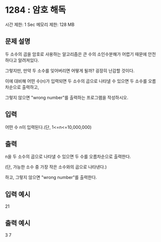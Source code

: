 # 1284 : 암호 해독
시간 제한: 1 Sec  메모리 제한: 128 MB
  
## 문제 설명    
두 소수의 곱을 암호로 사용하는 알고리즘은 큰 수의 소인수분해가 어렵기 때문에 안전하다고 알려져있다.

그렇지만, 만약 두 소수를 잊어버리면 어떻게 될까? 굉장히 난감할 것이다.

이에 대비해 어떤 수(n)가 입력되면 두 소수의 곱으로 나타낼 수 있으면 두 소수를 오름차순으로 출력하고,

그렇지 않으면 "wrong number"를 출력하는 프로그램을 작성하시오.

## 입력
어떤 수 n이 입력된다.(단, 1<=n<=10,000,000)

## 출력
n을 두 소수의 곱으로 나타낼 수 있으면 두 수를 오름차순으로 출력한다.

(단, 가능한 소수 중 가장 작은 소수와의 곱으로 나타낸다.)

하고, 그렇지 않으면 "wrong number"를 출력한다.

## 입력 예시   
21

## 출력 예시
3 7